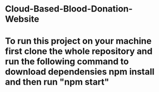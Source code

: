 # Cloud-Based-Blood-Donation-Website
# To run this project on your machine first clone the whole repository and run the following command to download dependensies npm install and then run "npm start"
